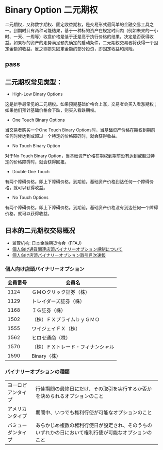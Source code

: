 # Binary Option 二元期权

二元期权，又称数字期权、固定收益期权，是交易形式最简单的金融交易工具之一。到期时只有两种可能结果，基于一种标的资产在规定时间内（例如未来的一小时、一天、一周等）收盘价格是低于还是高于执行价格的结果，决定是否获得收益。如果标的资产的走势满足预先确定的启动条件，二元期权交易者将获得一个固定金额的收益，反之则损失固定金额的部分投资，即固定收益和风险。

## pass

## 二元期权常见类型：

- High-Low Binary Options

这是新手最常见的二元期权。如果预期基础价格会上涨，交易者会买入看涨期权；如果他们预计基础价格会下跌，则买入看跌期权。

- One Touch Binary Options

当交易者购买一个One Touch Binary Options时，当基础资产价格在期权到期前任何时候达到或超过一个特定的价格障碍时，就会获得收益。

- No Touch Binary Option

对于No Touch Binary Option，当基础资产价格在期权到期前没有达到或超过特定的价格障碍时，就会获得回报。

- Double One Touch

有两个障碍价格，即上下障碍价格，到期前，基础资产价格到达任何一个障碍价格，就可以获得收益。

- No Touch Options

有两个障碍价格，即上下障碍价格，到期前，基础资产价格没有到达任何一个障碍价格，就可以获得收益。

## 日本的二元期权交易概况

- 监管机构: 日本金融期货协会（FFAJ）
- [個人向け通貨関連店頭バイナリーオプション規制について](http://www.ffaj.or.jp/binop/)
- [個人向け店頭バイナリーオプション取引月次速報](http://www.ffaj.or.jp/performance/binary_monthly.html)

### 個人向け店頭バイナリーオプション

| 会員番号 | 会員名             |
|----------|--------------------|
| 1124     | ＧＭＯクリック証券（株）    |
| 1129     | トレイダーズ証券（株）     |
| 1168     | ＩＧ証券（株）         |
| 1502     | （株）ＦＸプライムｂｙＧＭＯ    |
| 1555     | ワイジェイＦＸ（株）        |
| 1562     | ヒロセ通商（株）        |
| 1570     | （株）ＦＸトレード・フィナンシャル |
| 1590     | Binary（株）         |

### バイナリーオプションの種類

|         |         |
|---------|---------|
|ヨーロピアンタイプ|行使期間の最終日にだけ、その取引を実行するか否かを決められるオプションのこと|
|アメリカンタイプ|期間中、いつでも権利行使が可能なオプションのこと|
|バミューダンタイプ|あらかじめ複数の権利行使日が設定され、そのうちのいずれかの日において権利行使が可能なオプションのこと|

